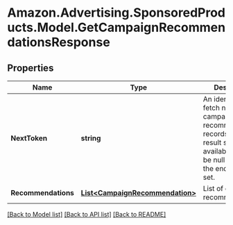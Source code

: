 # Amazon.Advertising.SponsoredProducts.Model.GetCampaignRecommendationsResponse

## Properties

Name | Type | Description | Notes
------------ | ------------- | ------------- | -------------
**NextToken** | **string** | An identifier to fetch next set of campaign recommendations records in the result set if available. This will be null when at the end of result set. | [optional] 
**Recommendations** | [**List&lt;CampaignRecommendation&gt;**](CampaignRecommendation.md) | List of campaign recommendations. | 

[[Back to Model list]](../README.md#documentation-for-models) [[Back to API list]](../README.md#documentation-for-api-endpoints) [[Back to README]](../README.md)

